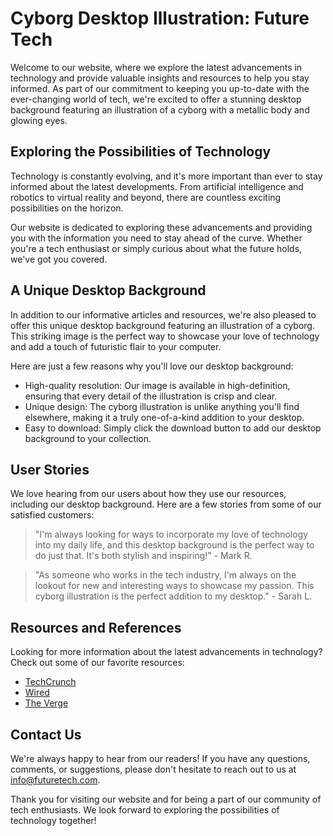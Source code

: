 <!--font:Montserrat-->

# Cyborg Desktop Illustration: Future Tech

Welcome to our website, where we explore the latest advancements in technology and provide valuable insights and resources to help you stay informed. As part of our commitment to keeping you up-to-date with the ever-changing world of tech, we're excited to offer a stunning desktop background featuring an illustration of a cyborg with a metallic body and glowing eyes.

## Exploring the Possibilities of Technology

Technology is constantly evolving, and it's more important than ever to stay informed about the latest developments. From artificial intelligence and robotics to virtual reality and beyond, there are countless exciting possibilities on the horizon.

Our website is dedicated to exploring these advancements and providing you with the information you need to stay ahead of the curve. Whether you're a tech enthusiast or simply curious about what the future holds, we've got you covered.

## A Unique Desktop Background

In addition to our informative articles and resources, we're also pleased to offer this unique desktop background featuring an illustration of a cyborg. This striking image is the perfect way to showcase your love of technology and add a touch of futuristic flair to your computer.

Here are just a few reasons why you'll love our desktop background:

- High-quality resolution: Our image is available in high-definition, ensuring that every detail of the illustration is crisp and clear.
- Unique design: The cyborg illustration is unlike anything you'll find elsewhere, making it a truly one-of-a-kind addition to your desktop.
- Easy to download: Simply click the download button to add our desktop background to your collection.

## User Stories

We love hearing from our users about how they use our resources, including our desktop background. Here are a few stories from some of our satisfied customers:

> "I'm always looking for ways to incorporate my love of technology into my daily life, and this desktop background is the perfect way to do just that. It's both stylish and inspiring!" - Mark R.

> "As someone who works in the tech industry, I'm always on the lookout for new and interesting ways to showcase my passion. This cyborg illustration is the perfect addition to my desktop." - Sarah L.

## Resources and References

Looking for more information about the latest advancements in technology? Check out some of our favorite resources:

- [TechCrunch](#techcrunch)
- [Wired](#wired)
- [The Verge](#the-verge)

## Contact Us

We're always happy to hear from our readers! If you have any questions, comments, or suggestions, please don't hesitate to reach out to us at [info@futuretech.com](mailto:info@futuretech.com).

Thank you for visiting our website and for being a part of our community of tech enthusiasts. We look forward to exploring the possibilities of technology together!

<!--

Write me content for website with wallpaper which alt text is:

"An illustration of a cyborg with a metallic body and glowing eyes"

The name/title of the page should not be 1:1 copy of the alt text but rather a real content of the website which is using this wallpaper.

- Use markdown format 
- Start with heading
- Heading should be short and concise
- The content should look like a real website 
- The website should not be about the wallpaper, wallpaper is just a related background
- Heading should be contain work "wallpaper" or "background"
- Include real sections like references, contact, user stories, etc. use things relevant to the page purpose.
- Feel free to use structure like headings, bullets, numbering, blockquotes, paragraphs, horizontal lines, etc.
- You can use formatting like bold or _italic_
- You can include UTF-8 emojis
- Links should be only #hash anchors (and you can refer to the document itself)
- Do not include images


---


# Futuristic Technology Wallpaper for Your Desktop Background

Welcome to our website, where we offer a wide range of resources and information about the latest advancements in technology. Our goal is to provide you with valuable insights and knowledge that will help you stay up-to-date with the ever-changing world of tech.

As part of our commitment to keeping you informed, we are excited to offer this stunning wallpaper featuring an illustration of a cyborg with a metallic body and glowing eyes. This futuristic image is the perfect addition to your desktop background, providing a glimpse into the exciting possibilities of what's to come.

## Why Choose Our Wallpaper?

Our wallpaper is not only visually striking, but it also serves as a reminder of the incredible advancements that have been made in the field of technology. Whether you're a tech enthusiast or simply looking for a unique and eye-catching background, our wallpaper is sure to impress.

Here are just a few reasons why you should choose our wallpaper:

- High-quality resolution: Our wallpaper is available in high-definition, ensuring that every detail of the image is crisp and clear.
- Unique design: The illustration of the cyborg with a metallic body and glowing eyes is unlike anything you'll find elsewhere.
- Easy to download: Simply click the download button to add our wallpaper to your collection.

## User Stories

We love hearing from our users about how they use our resources, including our wallpaper. Here are a few stories from some of our satisfied customers:

> "I'm always on the lookout for new and interesting wallpapers, and this one definitely caught my eye. It's the perfect way to showcase my love for technology!" - John D.

> "I work in the tech industry, so having a wallpaper that reflects my passion is important to me. This cyborg image is both cool and inspiring." - Sarah K.

## References

Looking for more information about the latest advancements in technology? Check out some of our favorite resources:

- [TechCrunch](#techcrunch)
- [Wired](#wired)
- [The Verge](#the-verge)

## Contact Us

We value your feedback and would love to hear from you! If you have any questions, comments, or suggestions, please don't hesitate to reach out to us at [info@futuristictech.com](mailto:info@futuristictech.com).

Thank you for choosing our wallpaper and for being a part of our community of tech enthusiasts. We look forward to sharing more exciting updates with you in the future!


---


Heading should not include word "wallpaper". The website should not be about the wallpaper itself, wallpaper is just a related background, rewrite whole content.


---


# Exploring the Future of Technology: A Cyborg Illustration for Your Desktop Background

Welcome to our website, where we explore the latest advancements in technology and provide valuable insights and resources to help you stay informed. As part of our commitment to keeping you up-to-date with the ever-changing world of tech, we're excited to offer a stunning desktop background featuring an illustration of a cyborg with a metallic body and glowing eyes.

## The Future of Technology

Technology is constantly evolving, and it's more important than ever to stay informed about the latest developments. From artificial intelligence and robotics to virtual reality and beyond, there are countless exciting possibilities on the horizon.

Our website is dedicated to exploring these advancements and providing you with the information you need to stay ahead of the curve. Whether you're a tech enthusiast or simply curious about what the future holds, we've got you covered.

## A Unique Desktop Background

In addition to our informative articles and resources, we're also pleased to offer this unique desktop background featuring an illustration of a cyborg. This striking image is the perfect way to showcase your love of technology and add a touch of futuristic flair to your computer.

Here are just a few reasons why you'll love our desktop background:

- High-quality resolution: Our image is available in high-definition, ensuring that every detail of the illustration is crisp and clear.
- Unique design: The cyborg illustration is unlike anything you'll find elsewhere, making it a truly one-of-a-kind addition to your desktop.
- Easy to download: Simply click the download button to add our desktop background to your collection.

## User Stories

We love hearing from our users about how they use our resources, including our desktop background. Here are a few stories from some of our satisfied customers:

> "I'm always looking for ways to incorporate my love of technology into my daily life, and this desktop background is the perfect way to do just that. It's both stylish and inspiring!" - Mark R.

> "As someone who works in the tech industry, I'm always on the lookout for new and interesting ways to showcase my passion. This cyborg illustration is the perfect addition to my desktop." - Sarah L.

## Resources and References

Looking for more information about the latest advancements in technology? Check out some of our favorite resources:

- [TechCrunch](#techcrunch)
- [Wired](#wired)
- [The Verge](#the-verge)

## Contact Us

We're always happy to hear from our readers! If you have any questions, comments, or suggestions, please don't hesitate to reach out to us at [info@futuretech.com](mailto:info@futuretech.com).

Thank you for visiting our website and for being a part of our community of tech enthusiasts. We look forward to exploring the future of technology together!


---


Heading is too long, rewrite whole content.


---


# A Futuristic Cyborg Illustration for Your Desktop Background

Welcome to our website, where we explore the latest advancements in technology and provide valuable insights and resources to help you stay informed. As part of our commitment to keeping you up-to-date with the ever-changing world of tech, we're excited to offer a stunning desktop background featuring an illustration of a cyborg with a metallic body and glowing eyes.

## Exploring the Future of Technology

Technology is constantly evolving, and it's more important than ever to stay informed about the latest developments. From artificial intelligence and robotics to virtual reality and beyond, there are countless exciting possibilities on the horizon.

Our website is dedicated to exploring these advancements and providing you with the information you need to stay ahead of the curve. Whether you're a tech enthusiast or simply curious about what the future holds, we've got you covered.

## A Unique Desktop Background

In addition to our informative articles and resources, we're also pleased to offer this unique desktop background featuring an illustration of a cyborg. This striking image is the perfect way to showcase your love of technology and add a touch of futuristic flair to your computer.

Here are just a few reasons why you'll love our desktop background:

- High-quality resolution: Our image is available in high-definition, ensuring that every detail of the illustration is crisp and clear.
- Unique design: The cyborg illustration is unlike anything you'll find elsewhere, making it a truly one-of-a-kind addition to your desktop.
- Easy to download: Simply click the download button to add our desktop background to your collection.

## User Stories

We love hearing from our users about how they use our resources, including our desktop background. Here are a few stories from some of our satisfied customers:

> "I'm always looking for ways to incorporate my love of technology into my daily life, and this desktop background is the perfect way to do just that. It's both stylish and inspiring!" - Mark R.

> "As someone who works in the tech industry, I'm always on the lookout for new and interesting ways to showcase my passion. This cyborg illustration is the perfect addition to my desktop." - Sarah L.

## Resources and References

Looking for more information about the latest advancements in technology? Check out some of our favorite resources:

- [TechCrunch](#techcrunch)
- [Wired](#wired)
- [The Verge](#the-verge)

## Contact Us

We're always happy to hear from our readers! If you have any questions, comments, or suggestions, please don't hesitate to reach out to us at [info@futuretech.com](mailto:info@futuretech.com).

Thank you for visiting our website and for being a part of our community of tech enthusiasts. We look forward to exploring the future of technology together!


---


Heading is too long, rewrite whole content.


---


# The Future of Technology: A Unique Cyborg Illustration for Your Desktop Background

Welcome to our website, where we explore the latest advancements in technology and provide valuable insights and resources to help you stay informed. As part of our commitment to keeping you up-to-date with the ever-changing world of tech, we're excited to offer a stunning desktop background featuring an illustration of a cyborg with a metallic body and glowing eyes.

## Exploring the Possibilities of Technology

Technology is constantly evolving, and it's more important than ever to stay informed about the latest developments. From artificial intelligence and robotics to virtual reality and beyond, there are countless exciting possibilities on the horizon.

Our website is dedicated to exploring these advancements and providing you with the information you need to stay ahead of the curve. Whether you're a tech enthusiast or simply curious about what the future holds, we've got you covered.

## A Unique Desktop Background

In addition to our informative articles and resources, we're also pleased to offer this unique desktop background featuring an illustration of a cyborg. This striking image is the perfect way to showcase your love of technology and add a touch of futuristic flair to your computer.

Here are just a few reasons why you'll love our desktop background:

- High-quality resolution: Our image is available in high-definition, ensuring that every detail of the illustration is crisp and clear.
- Unique design: The cyborg illustration is unlike anything you'll find elsewhere, making it a truly one-of-a-kind addition to your desktop.
- Easy to download: Simply click the download button to add our desktop background to your collection.

## User Stories

We love hearing from our users about how they use our resources, including our desktop background. Here are a few stories from some of our satisfied customers:

> "I'm always looking for ways to incorporate my love of technology into my daily life, and this desktop background is the perfect way to do just that. It's both stylish and inspiring!" - Mark R.

> "As someone who works in the tech industry, I'm always on the lookout for new and interesting ways to showcase my passion. This cyborg illustration is the perfect addition to my desktop." - Sarah L.

## Resources and References

Looking for more information about the latest advancements in technology? Check out some of our favorite resources:

- [TechCrunch](#techcrunch)
- [Wired](#wired)
- [The Verge](#the-verge)

## Contact Us

We're always happy to hear from our readers! If you have any questions, comments, or suggestions, please don't hesitate to reach out to us at [info@futuretech.com](mailto:info@futuretech.com).

Thank you for visiting our website and for being a part of our community of tech enthusiasts. We look forward to exploring the possibilities of technology together!


---


Write me a Google font which is best fitting for the website.

Pick from the list:
- Lato
- Barlow Condensed
- Lobster
- Dancing Script
- Open Sans
- IBM Plex Sans
- Inter
- Playfair Display
- Alegreya
- Poppins
- Great Vibes
- Orbitron
- Montserrat
- Raleway
- Futura
- Exo 2
- Roboto


Write just the font name nothing else.


---


Montserrat

-->
